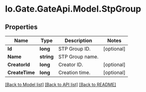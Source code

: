 
# Io.Gate.GateApi.Model.StpGroup

## Properties

Name | Type | Description | Notes
------------ | ------------- | ------------- | -------------
**Id** | **long** | STP Group ID. | [optional] 
**Name** | **string** | STP Group name. | 
**CreatorId** | **long** | Creator ID. | [optional] 
**CreateTime** | **long** | Creation time. | [optional] 

[[Back to Model list]](../README.md#documentation-for-models)
[[Back to API list]](../README.md#documentation-for-api-endpoints)
[[Back to README]](../README.md)

